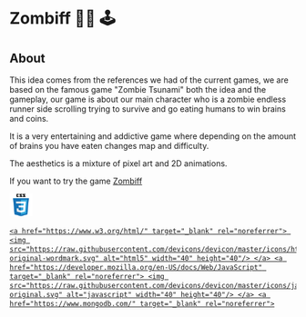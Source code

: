 # Zombiff 🧟‍♂️ 🕹

## About 

This idea comes from the references we had of the current games, we are based on the famous game "Zombie Tsunami" both the idea and the gameplay, our game is about our main character who is a zombie endless runner side scrolling trying to survive and go eating humans to win brains and coins.

It is a very entertaining and addictive game where depending on the amount of brains you have eaten changes map and difficulty.

The aesthetics is a mixture of pixel art and 2D animations.

If you want to try the game [Zombiff](https://fransan990.github.io/Project_1_Game/index/)

<img src="https://raw.githubusercontent.com/devicons/devicon/master/icons/css3/css3-original-wordmark.svg" alt="css3" width="40" height="40"/> </a> <a href="https://expressjs.com" target="_blank" rel="noreferrer"> 
  
    <a href="https://www.w3.org/html/" target="_blank" rel="noreferrer"> <img src="https://raw.githubusercontent.com/devicons/devicon/master/icons/html5/html5-original-wordmark.svg" alt="html5" width="40" height="40"/> </a> <a href="https://developer.mozilla.org/en-US/docs/Web/JavaScript" target="_blank" rel="noreferrer"> <img src="https://raw.githubusercontent.com/devicons/devicon/master/icons/javascript/javascript-original.svg" alt="javascript" width="40" height="40"/> </a> <a href="https://www.mongodb.com/" target="_blank" rel="noreferrer">





